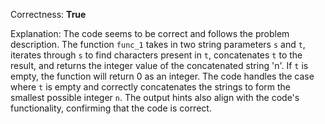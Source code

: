 Correctness: **True**

Explanation: 
The code seems to be correct and follows the problem description. The function `func_1` takes in two string parameters `s` and `t`, iterates through `s` to find characters present in `t`, concatenates `t` to the result, and returns the integer value of the concatenated string 'n'. If `t` is empty, the function will return 0 as an integer. The code handles the case where `t` is empty and correctly concatenates the strings to form the smallest possible integer `n`. The output hints also align with the code's functionality, confirming that the code is correct.